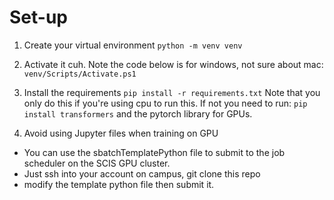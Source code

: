 # Set-up
1. Create your virtual environment
`python -m venv venv`

2. Activate it cuh. Note the code below is for windows, not sure about mac:
`venv/Scripts/Activate.ps1`

3. Install the requirements
`pip install -r requirements.txt`
Note that you only do this if you're using cpu to run this. If not you need to run:
`pip install transformers`
and the pytorch library for GPUs. 

4. Avoid using Jupyter files when training on GPU
- You can use the sbatchTemplatePython file to submit to the job scheduler on the SCIS GPU cluster. 
- Just ssh into your account on campus, git clone this repo
- modify the template python file then submit it.
